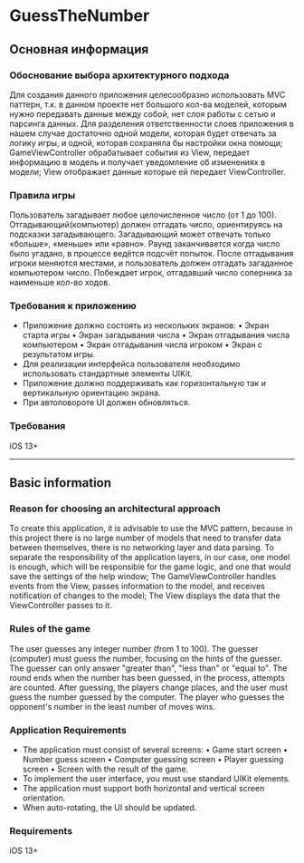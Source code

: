 # GuessTheNumber
## Основная информация
### Обоснование выбора архитектурного подхода
Для создания данного приложения целесообразно использовать MVC паттерн, т.к. в данном проекте нет большого кол-ва моделей, которым нужно передавать данные между собой, нет слоя работы с сетью и парсинга данных. 
Для разделения ответственности слоев приложения в нашем случае достаточно одной модели, которая будет отвечать за логику игры, и одной, которая сохраняла бы настройки окна помощи; 
GameViewController обрабатывает события из View, передает информацию в модель и получает уведомление об изменениях в модели; View отображает данные которые ей передает ViewController. 
### Правила игры
Пользователь загадывает любое целочисленное число (от 1 до 100). Отгадывающий(компьютер) должен отгадать число, ориентируясь на подсказки загадывающего.
Загадывающий может отвечать только «больше», «меньше» или «равно».
Раунд заканчивается когда число было угадано, в процессе ведётся подсчёт попыток.
После отгадывания игроки меняются местами, и пользователь должен отгадать загаданное компьютером число.
Побеждает игрок, отгадавший число соперника за наименьше кол-во ходов.
### Требования к приложению
- Приложение должно состоять из нескольких экранов: 
• Экран старта игры
• Экран загадывания числа
• Экран отгадывания числа компьютером
• Экран отгадывания числа игроком 
• Экран с результатом игры.
- Для реализации интерфейса пользователя необходимо использовать стандартные элементы UIKit.
- Приложение должно поддерживать как горизонтальную так и вертикальную ориентацию экрана. 
- При автоповороте UI должен обновляться.
### Требования
iOS 13+

---

## Basic information
### Reason for choosing an architectural approach
To create this application, it is advisable to use the MVC pattern, because in this project there is no large number of models that need to transfer data between themselves, there is no networking layer and data parsing.
To separate the responsibility of the application layers, in our case, one model is enough, which will be responsible for the game logic, and one that would save the settings of the help window;
The GameViewController handles events from the View, passes information to the model, and receives notification of changes to the model; The View displays the data that the ViewController passes to it.
### Rules of the game
The user guesses any integer number (from 1 to 100). The guesser (computer) must guess the number, focusing on the hints of the guesser.
The guesser can only answer "greater than", "less than" or "equal to".
The round ends when the number has been guessed, in the process, attempts are counted.
After guessing, the players change places, and the user must guess the number guessed by the computer.
The player who guesses the opponent's number in the least number of moves wins.
### Application Requirements
- The application must consist of several screens:
• Game start screen
• Number guess screen
• Computer guessing screen
• Player guessing screen
• Screen with the result of the game.
- To implement the user interface, you must use standard UIKit elements.
- The application must support both horizontal and vertical screen orientation.
- When auto-rotating, the UI should be updated.
### Requirements
iOS 13+
